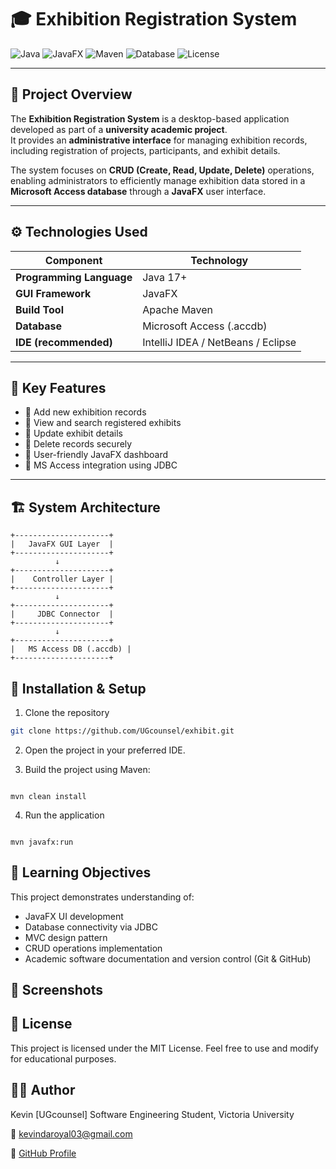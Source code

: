 # 🎓 Exhibition Registration System

![Java](https://img.shields.io/badge/Java-17%2B-blue?logo=java)
![JavaFX](https://img.shields.io/badge/JavaFX-Framework-orange?logo=openjdk)
![Maven](https://img.shields.io/badge/Maven-Build%20Tool-blueviolet?logo=apache-maven)
![Database](https://img.shields.io/badge/Database-MS%20Access-darkgreen?logo=microsoft-access)
![License](https://img.shields.io/badge/License-MIT-green)

---

## 🏫 Project Overview

The **Exhibition Registration System** is a desktop-based application developed as part of a **university academic project**.  
It provides an **administrative interface** for managing exhibition records, including registration of projects, participants, and exhibit details.

The system focuses on **CRUD (Create, Read, Update, Delete)** operations, enabling administrators to efficiently manage exhibition data stored in a **Microsoft Access database** through a **JavaFX** user interface.

---

## ⚙️ Technologies Used

| Component | Technology |
|------------|-------------|
| **Programming Language** | Java 17+ |
| **GUI Framework** | JavaFX |
| **Build Tool** | Apache Maven |
| **Database** | Microsoft Access (.accdb) |
| **IDE (recommended)** | IntelliJ IDEA / NetBeans / Eclipse |

---

## 🧩 Key Features

- 🔹 Add new exhibition records  
- 🔹 View and search registered exhibits  
- 🔹 Update exhibit details  
- 🔹 Delete records securely  
- 🔹 User-friendly JavaFX dashboard  
- 🔹 MS Access integration using JDBC  

---

## 🏗️ System Architecture

```text
+---------------------+
|   JavaFX GUI Layer  |
+---------------------+
          ↓
+---------------------+
|    Controller Layer |
+---------------------+
          ↓
+---------------------+
|     JDBC Connector  |
+---------------------+
          ↓
+---------------------+
|   MS Access DB (.accdb) |
+---------------------+
```

## 🚀 Installation & Setup

1. Clone the repository

```bash
git clone https://github.com/UGcounsel/exhibit.git
```

2. Open the project in your preferred IDE.

3. Build the project using Maven:

```

mvn clean install

```

4. Run the application

```

mvn javafx:run

```

## 🧠 Learning Objectives

This project demonstrates understanding of:
- JavaFX UI development
- Database connectivity via JDBC
- MVC design pattern
- CRUD operations implementation
- Academic software documentation and version control (Git & GitHub)

## 📸 Screenshots

## 📜 License

This project is licensed under the MIT License. Feel free to use and modify for educational purposes.

## 👨‍💻 Author

Kevin [UGcounsel]
Software Engineering Student, Victoria University

📧 kevindaroyal03@gmail.com

🔗 [GitHub Profile](https://github.com/UGcounsel)